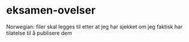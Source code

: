 # eksamen-ovelser
Norwegian: filer skal legges til etter at jeg har
sjekket om jeg faktisk har tilatelse til å publisere dem
